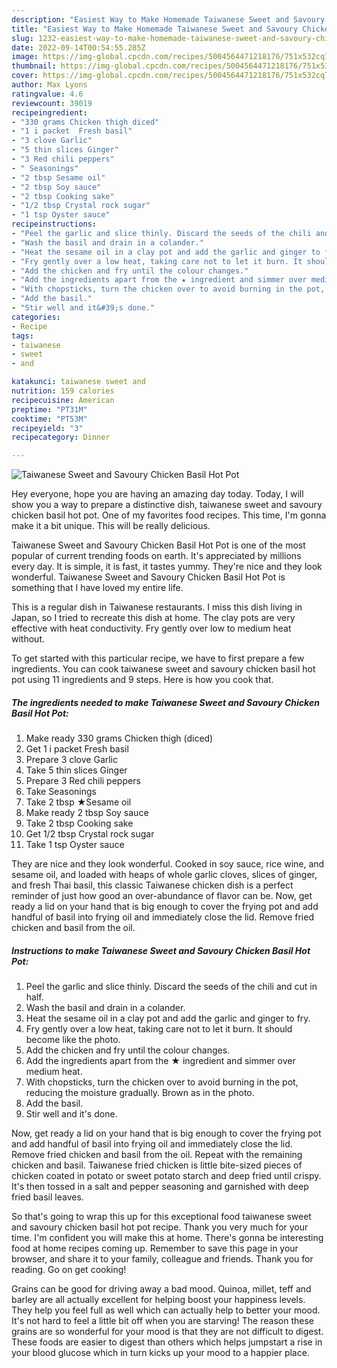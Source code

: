 ```yaml
---
description: "Easiest Way to Make Homemade Taiwanese Sweet and Savoury Chicken Basil Hot Pot"
title: "Easiest Way to Make Homemade Taiwanese Sweet and Savoury Chicken Basil Hot Pot"
slug: 1232-easiest-way-to-make-homemade-taiwanese-sweet-and-savoury-chicken-basil-hot-pot
date: 2022-09-14T00:54:55.285Z
image: https://img-global.cpcdn.com/recipes/5004564471218176/751x532cq70/taiwanese-sweet-and-savoury-chicken-basil-hot-pot-recipe-main-photo.jpg
thumbnail: https://img-global.cpcdn.com/recipes/5004564471218176/751x532cq70/taiwanese-sweet-and-savoury-chicken-basil-hot-pot-recipe-main-photo.jpg
cover: https://img-global.cpcdn.com/recipes/5004564471218176/751x532cq70/taiwanese-sweet-and-savoury-chicken-basil-hot-pot-recipe-main-photo.jpg
author: Max Lyons
ratingvalue: 4.6
reviewcount: 39019
recipeingredient:
- "330 grams Chicken thigh diced"
- "1 i packet  Fresh basil"
- "3 clove Garlic"
- "5 thin slices Ginger"
- "3 Red chili peppers"
- " Seasonings"
- "2 tbsp Sesame oil"
- "2 tbsp Soy sauce"
- "2 tbsp Cooking sake"
- "1/2 tbsp Crystal rock sugar"
- "1 tsp Oyster sauce"
recipeinstructions:
- "Peel the garlic and slice thinly. Discard the seeds of the chili and cut in half."
- "Wash the basil and drain in a colander."
- "Heat the sesame oil in a clay pot and add the garlic and ginger to fry."
- "Fry gently over a low heat, taking care not to let it burn. It should become like the photo."
- "Add the chicken and fry until the colour changes."
- "Add the ingredients apart from the ★ ingredient and simmer over medium heat."
- "With chopsticks, turn the chicken over to avoid burning in the pot, reducing the moisture gradually. Brown as in the photo."
- "Add the basil."
- "Stir well and it&#39;s done."
categories:
- Recipe
tags:
- taiwanese
- sweet
- and

katakunci: taiwanese sweet and 
nutrition: 159 calories
recipecuisine: American
preptime: "PT31M"
cooktime: "PT53M"
recipeyield: "3"
recipecategory: Dinner

---
```



![Taiwanese Sweet and Savoury Chicken Basil Hot Pot](https://img-global.cpcdn.com/recipes/5004564471218176/751x532cq70/taiwanese-sweet-and-savoury-chicken-basil-hot-pot-recipe-main-photo.jpg)

Hey everyone, hope you are having an amazing day today. Today, I will show you a way to prepare a distinctive dish, taiwanese sweet and savoury chicken basil hot pot. One of my favorites food recipes. This time, I'm gonna make it a bit unique. This will be really delicious.

Taiwanese Sweet and Savoury Chicken Basil Hot Pot is one of the most popular of current trending foods on earth. It's appreciated by millions every day. It is simple, it is fast, it tastes yummy. They're nice and they look wonderful. Taiwanese Sweet and Savoury Chicken Basil Hot Pot is something that I have loved my entire life.

This is a regular dish in Taiwanese restaurants. I miss this dish living in Japan, so I tried to recreate this dish at home. The clay pots are very effective with heat conductivity. Fry gently over low to medium heat without.


To get started with this particular recipe, we have to first prepare a few ingredients. You can cook taiwanese sweet and savoury chicken basil hot pot using 11 ingredients and 9 steps. Here is how you cook that.

<!--inarticleads1-->

##### The ingredients needed to make Taiwanese Sweet and Savoury Chicken Basil Hot Pot:

1. Make ready 330 grams Chicken thigh (diced)
1. Get 1 i packet  Fresh basil
1. Prepare 3 clove Garlic
1. Take 5 thin slices Ginger
1. Prepare 3 Red chili peppers
1. Take  Seasonings
1. Take 2 tbsp ★Sesame oil
1. Make ready 2 tbsp Soy sauce
1. Take 2 tbsp Cooking sake
1. Get 1/2 tbsp Crystal rock sugar
1. Take 1 tsp Oyster sauce


They are nice and they look wonderful. Cooked in soy sauce, rice wine, and sesame oil, and loaded with heaps of whole garlic cloves, slices of ginger, and fresh Thai basil, this classic Taiwanese chicken dish is a perfect reminder of just how good an over-abundance of flavor can be. Now, get ready a lid on your hand that is big enough to cover the frying pot and add handful of basil into frying oil and immediately close the lid. Remove fried chicken and basil from the oil. 

<!--inarticleads2-->

##### Instructions to make Taiwanese Sweet and Savoury Chicken Basil Hot Pot:

1. Peel the garlic and slice thinly. Discard the seeds of the chili and cut in half.
1. Wash the basil and drain in a colander.
1. Heat the sesame oil in a clay pot and add the garlic and ginger to fry.
1. Fry gently over a low heat, taking care not to let it burn. It should become like the photo.
1. Add the chicken and fry until the colour changes.
1. Add the ingredients apart from the ★ ingredient and simmer over medium heat.
1. With chopsticks, turn the chicken over to avoid burning in the pot, reducing the moisture gradually. Brown as in the photo.
1. Add the basil.
1. Stir well and it&#39;s done.


Now, get ready a lid on your hand that is big enough to cover the frying pot and add handful of basil into frying oil and immediately close the lid. Remove fried chicken and basil from the oil. Repeat with the remaining chicken and basil. Taiwanese fried chicken is little bite-sized pieces of chicken coated in potato or sweet potato starch and deep fried until crispy. It&#39;s then tossed in a salt and pepper seasoning and garnished with deep fried basil leaves. 

So that's going to wrap this up for this exceptional food taiwanese sweet and savoury chicken basil hot pot recipe. Thank you very much for your time. I'm confident you will make this at home. There's gonna be interesting food at home recipes coming up. Remember to save this page in your browser, and share it to your family, colleague and friends. Thank you for reading. Go on get cooking!

Grains can be good for driving away a bad mood. Quinoa, millet, teff and barley are all actually excellent for helping boost your happiness levels. They help you feel full as well which can actually help to better your mood. It's not hard to feel a little bit off when you are starving! The reason these grains are so wonderful for your mood is that they are not difficult to digest. These foods are easier to digest than others which helps jumpstart a rise in your blood glucose which in turn kicks up your mood to a happier place.
